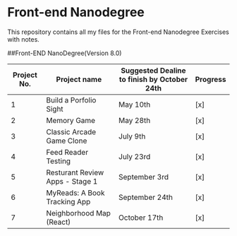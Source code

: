 # **Front-end Nanodegree**

This repository contains all my files for the Front-end Nanodegree Exercises with notes.

##Front-END NanoDegree(Version 8.0)

|Project No.|  Project name                               |Suggested Dealine to finish by October 24th | Progress |
|-----------|---------------------------------------------|--------------------------------------------|----------|
|     1     |   Build a Porfolio Sight                    |                    May 10th                |    [x]   |
|     2     |   Memory Game                               |                    May 28th                |    [x]   |
|     3     |   Classic Arcade Game Clone                 |                    July 9th                |    [x]   |
|     4     |   Feed Reader Testing                       |                    July 23rd               |    [x]   |
|     5     |   Resturant Review Apps - Stage 1           |                    September 3rd           |    [x]   |
|     6     |   MyReads: A Book Tracking App              |                    September 24th          |    [x]   |
|     7     |   Neighborhood Map (React)                  |                    October 17th            |    [x]   |